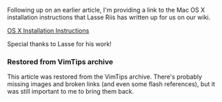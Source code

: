 <!-- :metadata:

title: Exaile: OS X Installation Instructions
tags: Exaile
publishedAt: 2009-04-25T00:32:54-0700
summary:

Following up on an earlier article, I'm providing a link to the Mac OS X
installation instructions that Lasse Riis has written up for us on our
wiki.

-->

<p>Following up on an earlier article, I'm providing a link to the Mac OS X
installation instructions that Lasse Riis has written up for us on our
wiki.</p>

<p><a href='http://www.exaile.org/wiki/Mac_OS_X'>OS X Installation
Instructions</a></p>
<p>Special thanks to Lasse for his work!</p>

<div class="restored-from-archive">
  <h3>Restored from VimTips archive</h3>
  <p>
  This article was restored from the VimTips archive. There's probably
  missing images and broken links (and even some flash references), but it
  was still important to me to bring them back.
  </p>
</div>
